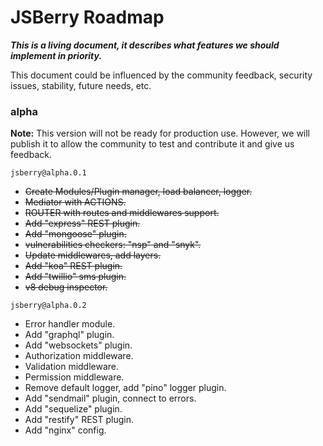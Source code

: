 # JSBerry Roadmap

***This is a living document, it describes what features we should implement in priority.***

This document could be influenced by the community feedback, security issues, stability, future needs, etc.

### alpha

**Note:** This version will not be ready for production use. However, we will publish it to allow the community to test and contribute it and give us feedback.

`jsberry@alpha.0.1`
* ~~Create Modules/Plugin manager, load balancer, logger.~~
* ~~Mediator with ACTIONS.~~
* ~~ROUTER with routes and middlewares support.~~
* ~~Add "express" REST plugin.~~
* ~~Add "mongoose" plugin.~~
* ~~vulnerabilities checkers: "nsp" and "snyk".~~
* ~~Update middlewares, add layers.~~
* ~~Add "koa" REST plugin.~~
* ~~Add "twillio" sms plugin.~~
* ~~v8 debug inspector.~~

`jsberry@alpha.0.2`
* Error handler module.
* Add "graphql" plugin.
* Add "websockets" plugin.
* Authorization middleware.
* Validation middleware.
* Permission middleware.
* Remove default logger, add "pino" logger plugin.
* Add "sendmail" plugin, connect to errors.
* Add "sequelize" plugin.
* Add "restify" REST plugin.
* Add "nginx" config.
